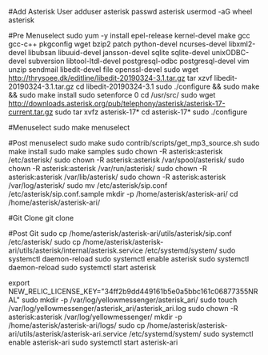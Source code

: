 #Add Asterisk User
adduser asterisk
passwd asterisk
usermod -aG wheel asterisk

#Pre Menuselect
sudo yum -y install epel-release kernel-devel make gcc gcc-c++ pkgconfig wget bzip2 patch python-devel ncurses-devel libxml2-devel libubsan libuuid-devel jansson-devel sqlite sqlite-devel unixODBC-devel subversion libtool-ltdl-devel postgresql-odbc postgresql-devel vim unzip sendmail libedit-devel file openssl-devel
sudo wget http://thrysoee.dk/editline/libedit-20190324-3.1.tar.gz
tar xzvf libedit-20190324-3.1.tar.gz
cd libedit-20190324-3.1
sudo ./configure && sudo make && sudo make install
sudo setenforce 0
cd /usr/src/
sudo wget http://downloads.asterisk.org/pub/telephony/asterisk/asterisk-17-current.tar.gz
sudo tar xvfz asterisk-17*
cd asterisk-17*
sudo ./configure

#Menuselect
sudo make menuselect

#Post menuselect
sudo make
sudo contrib/scripts/get_mp3_source.sh
sudo make install
sudo make samples
sudo chown -R asterisk:asterisk /etc/asterisk/
sudo chown -R asterisk:asterisk /var/spool/asterisk/
sudo chown -R asterisk:asterisk /var/run/asterisk/
sudo chown -R asterisk:asterisk /var/lib/asterisk/
sudo chown -R asterisk:asterisk /var/log/asterisk/
sudo mv /etc/asterisk/sip.conf /etc/asterisk/sip.conf.sample
mkdir -p /home/asterisk/asterisk-ari/
cd /home/asterisk/asterisk-ari/

#Git Clone
git clone

#Post Git
sudo cp /home/asterisk/asterisk-ari/utils/asterisk/sip.conf /etc/asterisk/
sudo cp /home/asterisk/asterisk-ari/utils/asterisk/internal/asterisk.service /etc/systemd/system/
sudo systemctl daemon-reload
sudo systemctl enable asterisk
sudo systemctl daemon-reload
sudo systemctl start asterisk

export NEW_RELIC_LICENSE_KEY="34ff2b9dd449161b5e0a5bbc161c06877355NRAL"
sudo mkdir -p /var/log/yellowmessenger/asterisk_ari/
sudo touch /var/log/yellowmessenger/asterisk_ari/asterisk_ari.log
sudo chown -R asterisk:asterisk /var/log/yellowmessenger/
mkdir -p /home/asterisk/asterisk-ari/logs/
sudo cp /home/asterisk/asterisk-ari/utils/asterisk/asterisk-ari.service /etc/systemd/system/
sudo systemctl enable asterisk-ari
sudo systemctl start asterisk-ari